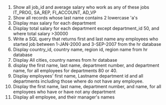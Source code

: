1. Show all job_id and average salary who work as any of these jobs IT_PROG, SA_REP, FI_ACCOUNT, AD_VP
2. Show all records whose last name contains 2 lowercase 'a's
3. Display max salary  for each department
4. Display total salary for each department except department_id 50, and where total salary >30000
5. Write a SQL query that returns first and last name any employees who started job between 1-JAN-2000 and 3-SEP-2007 from the hr database
6. Display country_id, country name, region id, region name from hr database
7. Display All cities, country names from hr database
8. display the first name, last name, department number, and department name,  for all employees for departments 80 or 40.
9. Display employees' first name, Lastname department id and all departments including those where do not have any employee.
10. Display the first name, last name, department number, and name, for all employees who have or have not any department
11. Display all employee, and their manager's names 